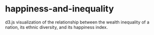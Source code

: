 # happiness-and-inequality
d3.js visualization of the relationship between the wealth inequality of a nation, its ethnic diversity, and its happiness index.
